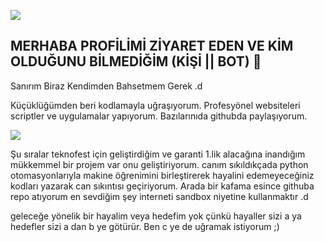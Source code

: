 ![](https://miro.medium.com/max/1600/1*X7Q84nkQN1DiFXC-rQLt9g.gif)

## MERHABA PROFİLİMİ ZİYARET EDEN VE KİM OLDUĞUNU BİLMEDİĞİM (KİŞİ || BOT) 👋

Sanırım Biraz Kendimden Bahsetmem Gerek .d

Küçüklüğümden beri kodlamayla uğraşıyorum. Profesyönel websiteleri scriptler ve uygulamalar yapıyorum. Bazılarınıda githubda paylaşıyorum.

![](https://media0.giphy.com/media/LmNwrBhejkK9EFP504/200.gif)

Şu sıralar teknofest için geliştirdiğim ve garanti 1.lik alacağına inandığım mükkemmel bir projem var onu geliştiriyorum. canım sıkıldıkçada python otomasyonlarıyla makine öğrenimini birleştirerek hayalini edemeyeceğiniz kodları yazarak can sıkıntısı geçiriyorum. Arada bir kafama esince githuba repo atıyorum en sevdiğim şey interneti sandbox niyetine kullanmaktır .d

geleceğe yönelik bir hayalim veya hedefim yok çünkü hayaller sizi a ya hedefler sizi a dan b ye götürür. Ben c ye de uğramak istiyorum ;)

